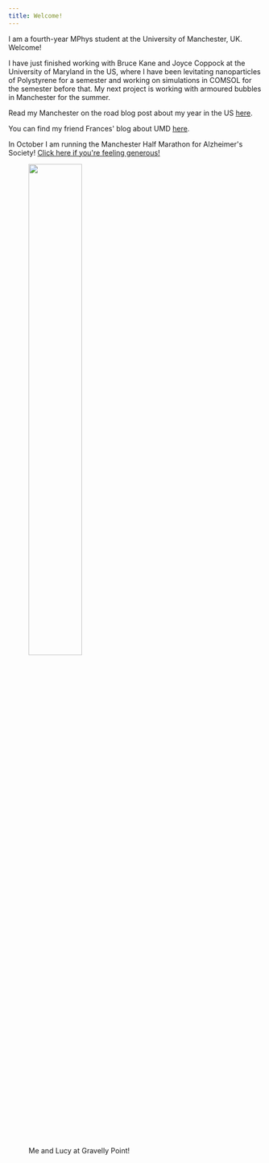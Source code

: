 ```yaml
---
title: Welcome!
---
```

I am a fourth-year MPhys student at the University of Manchester, UK. Welcome!

I have just finished working with Bruce Kane and Joyce Coppock at the University of Maryland in the US, where I have been levitating nanoparticles of Polystyrene for a semester and working on simulations in COMSOL for the semester before that. My next project is working with armoured bubbles in Manchester for the summer.

Read my Manchester on the road blog post about my year in the US [here](https://manchesterontheroad.com/2025/04/07/adventures-in-america/).

You can find my friend Frances' blog about UMD [here](https://francesmaryconnoll.wixsite.com/my-life-at-umd-1).

In October I am running the Manchester Half Marathon for Alzheimer's Society! [Click here if you're feeling generous!](https://www.justgiving.com/fundraising/sarahwestgate-67ec8d28e86dfe9c418466e6?utm_medium=FA&utm_source=CL)


<figure>
  <img src="https://github.com/user-attachments/assets/acce93e9-dcf5-422e-a516-7adf2145f658" width=50% height=50%> 
  <figcaption>Me and Lucy at Gravelly Point!</figcaption>
</figure>
